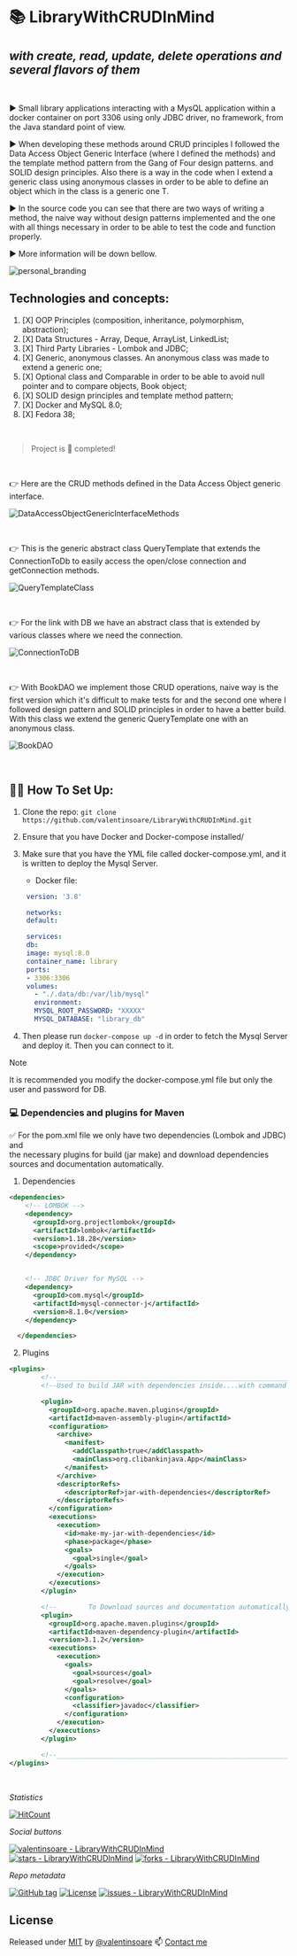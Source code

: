 # :books: LibraryWithCRUDInMind

## _with create, read, update, delete operations and several flavors of them_

<br>

:arrow_forward: Small library applications interacting with a MysQL application within a docker
container on port 3306 using only JDBC driver, no framework, from the Java standard point of view.

:arrow_forward: When developing these methods around CRUD principles I followed the Data Access Object Generic Interface (where I defined
the methods) and the template method pattern from the Gang of Four design patterns.
and SOLID design principles. Also there is a way in the code when I extend a generic class using anonymous classes
in order to be able to define an object which in the class is a generic one T.

:arrow_forward: In the source code you can see that there are two ways of writing a method,
the naive way without design patterns implemented and the one with all things necessary in order to be able to test the code
and function properly.

:arrow_forward: More information will be down bellow.

![personal_branding][1]


## Technologies and concepts:
1. [X] OOP Principles (composition, inheritance, polymorphism, abstraction);
2. [X] Data Structures - Array, Deque, ArrayList, LinkedList;
3. [X] Third Party Libraries - Lombok and JDBC;
4. [X] Generic, anonymous classes. An anonymous class was made to extend a generic one;
5. [X] Optional class and Comparable in order to be able to avoid null pointer and to compare objects, Book object;
6. [X] SOLID design principles and template method pattern;
7. [X] Docker and MySQL 8.0;
8. [X] Fedora 38;

<br>

> Project is :100: completed!

<br>

:point_right: Here are the CRUD methods defined in the Data Access Object generic interface.

![DataAccessObjectGenericInterfaceMethods][2]

<br>

:point_right: This is the generic abstract class QueryTemplate that extends the ConnectionToDb 
to easily access the open/close connection and getConnection methods.

![QueryTemplateClass][3]

<br>

:point_right: For the link with DB we have an abstract class that is extended by various classes
where we need the connection.

![ConnectionToDB][4]

<br>

:point_right: With BookDAO we implement those CRUD operations, naive way is the first version which it's difficult to make tests for and the second one where I followed design pattern and SOLID principles in order to have a better build. 
With this class we extend the generic QueryTemplate one with an anonymous class.

![BookDAO][5]

<br>

## :technologist: How To Set Up:

1. Clone the repo:
    `git clone https://github.com/valentinsoare/LibraryWithCRUDInMind.git`

2. Ensure that you have Docker and Docker-compose installed/

4. Make sure that you have the YML file called docker-compose.yml, and it is written to deploy the Mysql Server.
   * Docker file:
   ```yml
    version: '3.8'

    networks:
    default:

    services:
    db:
    image: mysql:8.0
    container_name: library
    ports:
    - 3306:3306
    volumes:
      - "./.data/db:/var/lib/mysql"
      environment:
      MYSQL_ROOT_PASSWORD: "XXXXX"
      MYSQL_DATABASE: "library_db"
   ```
   
4. Then please run `docker-compose up -d` in order to fetch the Mysql Server and deploy it. Then you can connect to it.

> [!NOTE]
> It is recommended you modify the docker-compose.yml file but only the user and password for DB.

### :computer: Dependencies and plugins for Maven

:white_check_mark: For the pom.xml file we only have two dependencies (Lombok and JDBC) and  
the necessary plugins for build (jar make) and download dependencies sources and documentation automatically.

1. Dependencies
```xml
<dependencies>
    <!-- LOMBOK -->
    <dependency>
      <groupId>org.projectlombok</groupId>
      <artifactId>lombok</artifactId>
      <version>1.18.28</version>
      <scope>provided</scope>
    </dependency>


    <!-- JDBC Driver for MySQL -->
    <dependency>
      <groupId>com.mysql</groupId>
      <artifactId>mysql-connector-j</artifactId>
      <version>8.1.0</version>
    </dependency>

  </dependencies>
```

2. Plugins
```xml
<plugins>
        <!--_________________________________________________________________________________________________________-->
        <!--Used to build JAR with dependencies inside....with command # mvn compile assembly:single-->

        <plugin>
          <groupId>org.apache.maven.plugins</groupId>
          <artifactId>maven-assembly-plugin</artifactId>
          <configuration>
            <archive>
              <manifest>
                <addClasspath>true</addClasspath>
                <mainClass>org.clibankinjava.App</mainClass>
              </manifest>
            </archive>
            <descriptorRefs>
              <descriptorRef>jar-with-dependencies</descriptorRef>
            </descriptorRefs>
          </configuration>
          <executions>
            <execution>
              <id>make-my-jar-with-dependencies</id>
              <phase>package</phase>
              <goals>
                <goal>single</goal>
              </goals>
            </execution>
          </executions>
        </plugin>

        <!--        To Download sources and documentation automatically-->
        <plugin>
          <groupId>org.apache.maven.plugins</groupId>
          <artifactId>maven-dependency-plugin</artifactId>
          <version>3.1.2</version>
          <executions>
            <execution>
              <goals>
                <goal>sources</goal>
                <goal>resolve</goal>
              </goals>
              <configuration>
                <classifier>javadoc</classifier>
              </configuration>
            </execution>
          </executions>
        </plugin>

        <!--_________________________________________________________________________________________________________-->
</plugins>
```

<br>

_Statistics_

[![HitCount](https://hits.dwyl.com/valentinsoare/LibraryWithCRUDInMind.svg?style=flat-square&show=unique)](http://hits.dwyl.com/valentinsoare/LibraryWithCRUDInMind)


_Social buttons_

[![valentinsoare - LibraryWithCRUDInMind](https://img.shields.io/static/v1?label=valentinsoare&message=LibraryWithCRUDInMind&color=blue&logo=github)](https://github.com/valentinsoare/LibraryWithCRUDInMind "Go to GitHub repo")
[![stars - LibraryWithCRUDInMind](https://img.shields.io/github/stars/valentinsoare/LibraryWithCRUDInMind?style=social)](https://github.com/valentinsoare/LibraryWithCRUDInMind)
[![forks - LibraryWithCRUDInMind](https://img.shields.io/github/forks/valentinsoare/LibraryWithCRUDInMind?style=social)](https://github.com/valentinsoare/LibraryWithCRUDInMind)


_Repo metadata_


[![GitHub tag](https://img.shields.io/github/tag/valentinsoare/LibraryWithCRUDInMind?include_prereleases=&sort=semver&color=blue)](https://github.com/valentinsoare/LibraryWithCRUDInMind/releases/)
[![License](https://img.shields.io/badge/License-MIT-blue)](#license)
[![issues - LibraryWithCRUDInMind](https://img.shields.io/github/issues/valentinsoare/LibraryWithCRUDInMind)](https://github.com/valentinsoare/LibraryWithCRUDInMind/issues)


## License

Released under [MIT](/LICENSE) by [@valentinsoare](https://github.com/valentinsoare)
:mailbox: [Contact me](soarevalentinn@gmail.com "Contact me at soarevalentinn@gmail.com")



[1]: <https://i.postimg.cc/DfLpz7ky/final-Small.png> (https://moviesondemand.io)
[2]: <https://i.postimg.cc/QNBM8Tcj/Screenshot-from-2023-12-19-11-04-48.png> (DataAccessObjectGenericIntefaceMethods)
[3]: <https://i.postimg.cc/FHL2K0ZX/Screenshot-from-2023-12-19-11-09-59.png> (QueryTemplate abstract class)
[4]: <https://i.postimg.cc/7Pm3C6PB/Screenshot-from-2023-12-19-11-19-36.png> (ConnectionToDB)
[5]: <https://i.postimg.cc/7Pm3C6PB/Screenshot-from-2023-12-19-11-19-36.png> (BookDAO)